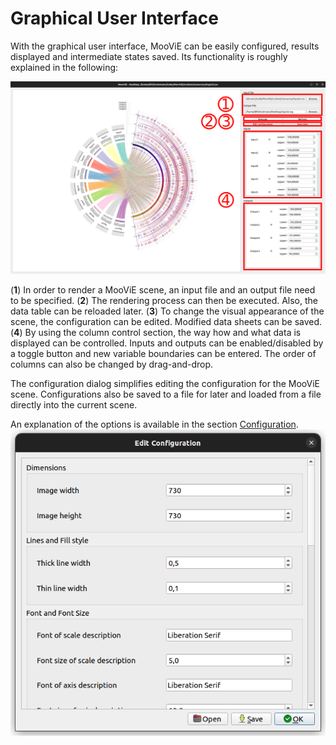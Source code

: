 Graphical User Interface
==========

With the graphical user interface, MooViE can be easily configured, results displayed and intermediate states saved. Its
functionality is roughly explained in the following:

![Example MooViE scene in GUI](images/example_gui_main.png)

(**1**) In order to render a MooViE scene, an input file and an output file need to be specified. (**2**) The rendering process can
then be executed. Also, the data table can be reloaded later. (**3**) To change the visual appearance of the scene, the
configuration can be edited. Modified data sheets can be saved. (**4**) By using the column control section, the way how and
what data is displayed can be controlled. Inputs and outputs can be enabled/disabled by a toggle button and new
variable boundaries can be entered. The order of columns can also be changed by drag-and-drop. 

The configuration dialog simplifies editing the configuration for the MooViE scene. Configurations also be saved to a
file for later and loaded from a file directly into the current scene.

An explanation of the options is available in the section [Configuration](configuration.md).
![Example MooViE configuration dialog](images/example_gui_conf.png)